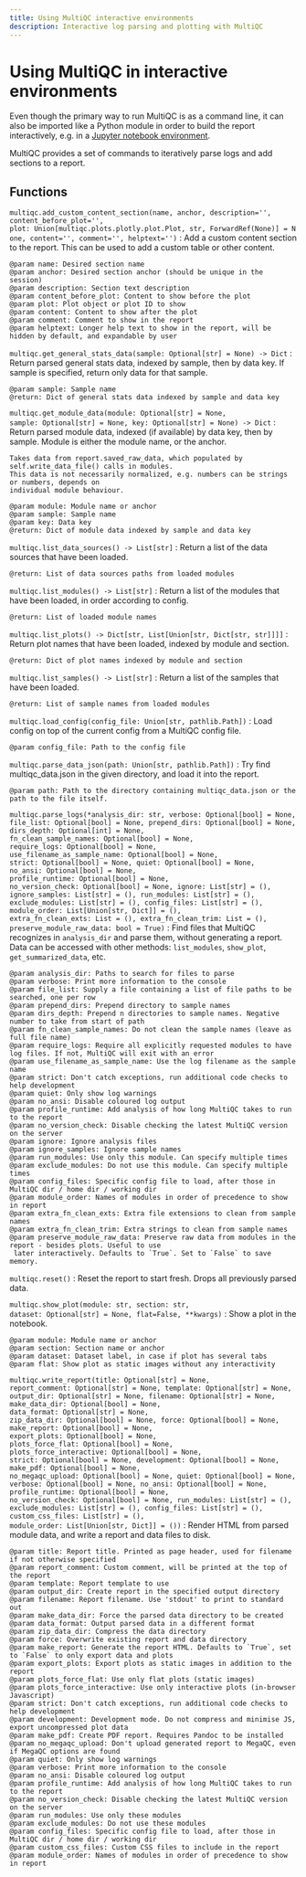 ```yaml
---
title: Using MultiQC interactive environments
description: Interactive log parsing and plotting with MultiQC
---
```


# Using MultiQC in interactive environments

Even though the primary way to run MultiQC is as a command line, it can also be imported
like a Python module in order to build the report interactively,
e.g. in a [Jupyter notebook environment](https://deploy-preview-94--multiqc.netlify.app/example-reports/jupyter/).

MultiQC provides a set of commands to iteratively parse logs and add sections to a report.

## Functions

`multiqc.add_custom_content_section(name, anchor, description='', content_before_plot='', plot: Union[multiqc.plots.plotly.plot.Plot, str, ForwardRef(None)] = None, content='', comment='', helptext='')`
: Add a custom content section to the report. This can be used to add a custom table or other content.

    @param name: Desired section name
    @param anchor: Desired section anchor (should be unique in the session)
    @param description: Section text description
    @param content_before_plot: Content to show before the plot
    @param plot: Plot object or plot ID to show
    @param content: Content to show after the plot
    @param comment: Comment to show in the report
    @param helptext: Longer help text to show in the report, will be hidden by default, and expandable by user

`multiqc.get_general_stats_data(sample: Optional[str] = None) ‑> Dict`
: Return parsed general stats data, indexed by sample, then by data key. If sample is specified,
return only data for that sample.

    @param sample: Sample name
    @return: Dict of general stats data indexed by sample and data key

`multiqc.get_module_data(module: Optional[str] = None, sample: Optional[str] = None, key: Optional[str] = None) ‑> Dict`
: Return parsed module data, indexed (if available) by data key, then by sample. Module is either
the module name, or the anchor.

    Takes data from report.saved_raw_data, which populated by self.write_data_file() calls in modules.
    This data is not necessarily normalized, e.g. numbers can be strings or numbers, depends on
    individual module behaviour.

    @param module: Module name or anchor
    @param sample: Sample name
    @param key: Data key
    @return: Dict of module data indexed by sample and data key

`multiqc.list_data_sources() ‑> List[str]`
: Return a list of the data sources that have been loaded.

    @return: List of data sources paths from loaded modules

`multiqc.list_modules() ‑> List[str]`
: Return a list of the modules that have been loaded, in order according to config.

    @return: List of loaded module names

`multiqc.list_plots() ‑> Dict[str, List[Union[str, Dict[str, str]]]]`
: Return plot names that have been loaded, indexed by module and section.

    @return: Dict of plot names indexed by module and section

`multiqc.list_samples() ‑> List[str]`
: Return a list of the samples that have been loaded.

    @return: List of sample names from loaded modules

`multiqc.load_config(config_file: Union[str, pathlib.Path])`
: Load config on top of the current config from a MultiQC config file.

    @param config_file: Path to the config file

`multiqc.parse_data_json(path: Union[str, pathlib.Path])`
: Try find multiqc_data.json in the given directory, and load it into the report.

    @param path: Path to the directory containing multiqc_data.json or the path to the file itself.

`multiqc.parse_logs(*analysis_dir: str, verbose: Optional[bool] = None, file_list: Optional[bool] = None, prepend_dirs: Optional[bool] = None, dirs_depth: Optional[int] = None, fn_clean_sample_names: Optional[bool] = None, require_logs: Optional[bool] = None, use_filename_as_sample_name: Optional[bool] = None, strict: Optional[bool] = None, quiet: Optional[bool] = None, no_ansi: Optional[bool] = None, profile_runtime: Optional[bool] = None, no_version_check: Optional[bool] = None, ignore: List[str] = (), ignore_samples: List[str] = (), run_modules: List[str] = (), exclude_modules: List[str] = (), config_files: List[str] = (), module_order: List[Union[str, Dict]] = (), extra_fn_clean_exts: List = (), extra_fn_clean_trim: List = (), preserve_module_raw_data: bool = True)`
: Find files that MultiQC recognizes in `analysis_dir` and parse them, without generating a report.
Data can be accessed with other methods: `list_modules`, `show_plot`, `get_summarized_data`, etc.

    @param analysis_dir: Paths to search for files to parse
    @param verbose: Print more information to the console
    @param file_list: Supply a file containing a list of file paths to be searched, one per row
    @param prepend_dirs: Prepend directory to sample names
    @param dirs_depth: Prepend n directories to sample names. Negative number to take from start of path
    @param fn_clean_sample_names: Do not clean the sample names (leave as full file name)
    @param require_logs: Require all explicitly requested modules to have log files. If not, MultiQC will exit with an error
    @param use_filename_as_sample_name: Use the log filename as the sample name
    @param strict: Don't catch exceptions, run additional code checks to help development
    @param quiet: Only show log warnings
    @param no_ansi: Disable coloured log output
    @param profile_runtime: Add analysis of how long MultiQC takes to run to the report
    @param no_version_check: Disable checking the latest MultiQC version on the server
    @param ignore: Ignore analysis files
    @param ignore_samples: Ignore sample names
    @param run_modules: Use only this module. Can specify multiple times
    @param exclude_modules: Do not use this module. Can specify multiple times
    @param config_files: Specific config file to load, after those in MultiQC dir / home dir / working dir
    @param module_order: Names of modules in order of precedence to show in report
    @param extra_fn_clean_exts: Extra file extensions to clean from sample names
    @param extra_fn_clean_trim: Extra strings to clean from sample names
    @param preserve_module_raw_data: Preserve raw data from modules in the report - besides plots. Useful to use
     later interactively. Defaults to `True`. Set to `False` to save memory.

`multiqc.reset()`
: Reset the report to start fresh. Drops all previously parsed data.

`multiqc.show_plot(module: str, section: str, dataset: Optional[str] = None, flat=False, **kwargs)`
: Show a plot in the notebook.

    @param module: Module name or anchor
    @param section: Section name or anchor
    @param dataset: Dataset label, in case if plot has several tabs
    @param flat: Show plot as static images without any interactivity

`multiqc.write_report(title: Optional[str] = None, report_comment: Optional[str] = None, template: Optional[str] = None, output_dir: Optional[str] = None, filename: Optional[str] = None, make_data_dir: Optional[bool] = None, data_format: Optional[str] = None, zip_data_dir: Optional[bool] = None, force: Optional[bool] = None, make_report: Optional[bool] = None, export_plots: Optional[bool] = None, plots_force_flat: Optional[bool] = None, plots_force_interactive: Optional[bool] = None, strict: Optional[bool] = None, development: Optional[bool] = None, make_pdf: Optional[bool] = None, no_megaqc_upload: Optional[bool] = None, quiet: Optional[bool] = None, verbose: Optional[bool] = None, no_ansi: Optional[bool] = None, profile_runtime: Optional[bool] = None, no_version_check: Optional[bool] = None, run_modules: List[str] = (), exclude_modules: List[str] = (), config_files: List[str] = (), custom_css_files: List[str] = (), module_order: List[Union[str, Dict]] = ())`
: Render HTML from parsed module data, and write a report and data files to disk.

    @param title: Report title. Printed as page header, used for filename if not otherwise specified
    @param report_comment: Custom comment, will be printed at the top of the report
    @param template: Report template to use
    @param output_dir: Create report in the specified output directory
    @param filename: Report filename. Use 'stdout' to print to standard out
    @param make_data_dir: Force the parsed data directory to be created
    @param data_format: Output parsed data in a different format
    @param zip_data_dir: Compress the data directory
    @param force: Overwrite existing report and data directory
    @param make_report: Generate the report HTML. Defaults to `True`, set to `False` to only export data and plots
    @param export_plots: Export plots as static images in addition to the report
    @param plots_force_flat: Use only flat plots (static images)
    @param plots_force_interactive: Use only interactive plots (in-browser Javascript)
    @param strict: Don't catch exceptions, run additional code checks to help development
    @param development: Development mode. Do not compress and minimise JS, export uncompressed plot data
    @param make_pdf: Create PDF report. Requires Pandoc to be installed
    @param no_megaqc_upload: Don't upload generated report to MegaQC, even if MegaQC options are found
    @param quiet: Only show log warnings
    @param verbose: Print more information to the console
    @param no_ansi: Disable coloured log output
    @param profile_runtime: Add analysis of how long MultiQC takes to run to the report
    @param no_version_check: Disable checking the latest MultiQC version on the server
    @param run_modules: Use only these modules
    @param exclude_modules: Do not use these modules
    @param config_files: Specific config file to load, after those in MultiQC dir / home dir / working dir
    @param custom_css_files: Custom CSS files to include in the report
    @param module_order: Names of modules in order of precedence to show in report
